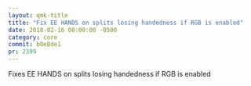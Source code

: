 ```yaml
---
layout: qmk-title
title: "Fix EE HANDS on splits losing handedness if RGB is enabled"
date: 2018-02-16 00:00:00 -0500
category: core
commit: b0e8de1
pr: 2399
---
```


Fixes EE HANDS on splits losing handedness if RGB is enabled
